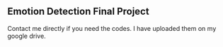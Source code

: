 ## Emotion Detection Final Project

Contact me directly if you need the codes. I have uploaded them on my google drive. 
